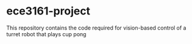 # ece3161-project
This repository contains the code required for vision-based control of a turret robot that plays cup pong
